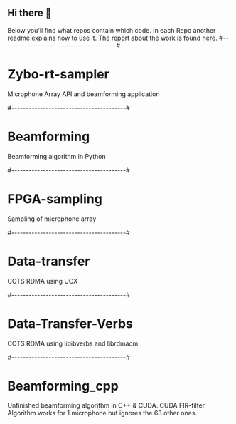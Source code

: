 ## Hi there 👋
Below you'll find what repos contain which code. In each Repo another readme explains how to use it. The report about the work is found [here]([https://github.com/acoustic-warfare/Beamforming/blob/main/Ljudkriget.pdf]).
#----------------------------------------#
# Zybo-rt-sampler
 Microphone Array API and beamforming application 
 
#----------------------------------------#
# Beamforming
Beamforming algorithm in Python

#----------------------------------------#
# FPGA-sampling
Sampling of microphone array

#----------------------------------------#
# Data-transfer
COTS RDMA using UCX

#----------------------------------------#
# Data-Transfer-Verbs
COTS RDMA using libibverbs and librdmacm

#----------------------------------------#
# Beamforming_cpp
Unfinished beamforming algorithm in C++ & CUDA. 
CUDA FIR-filter Algorithm works for 1 microphone but ignores the 63 other ones.

<!--

**Here are some ideas to get you started:**

🙋‍♀️ A short introduction - what is your organization all about?
🌈 Contribution guidelines - how can the community get involved?
👩‍💻 Useful resources - where can the community find your docs? Is there anything else the community should know?
🍿 Fun facts - what does your team eat for breakfast?
🧙 Remember, you can do mighty things with the power of [Markdown](https://docs.github.com/github/writing-on-github/getting-started-with-writing-and-formatting-on-github/basic-writing-and-formatting-syntax)
-->

